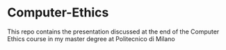 # Computer-Ethics
This repo contains the presentation discussed at the end of the Computer Ethics course in my master degree at Politecnico di Milano
